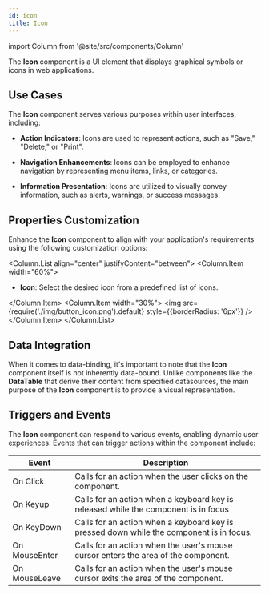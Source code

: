```yaml
---
id: icon
title: Icon
---
```

import Column from '@site/src/components/Column'

The **Icon** component is a UI element that displays graphical symbols or icons in web applications.


## Use Cases

The **Icon** component serves various purposes within user interfaces, including:

- **Action Indicators**: Icons are used to represent actions, such as "Save," "Delete," or "Print".

- **Navigation Enhancements**: Icons can be employed to enhance navigation by representing menu items, links, or categories.

- **Information Presentation**: Icons are utilized to visually convey information, such as alerts, warnings, or success messages.


## Properties Customization

Enhance the **Icon** component to align with your application's requirements using the following customization options:

<Column.List align="center" justifyContent="between">
	<Column.Item width="60%">
        <ul>
            <li><strong>Icon</strong>: Select the desired icon from a predefined list of icons. </li>
        </ul>
	</Column.Item>
	<Column.Item width="30%">
         <img src={require('./img/button_icon.png').default} style={{borderRadius: '6px'}} />
	</Column.Item>
</Column.List>


## Data Integration

When it comes to data-binding, it's important to note that the **Icon** component itself is not inherently data-bound. Unlike components like the **DataTable** that derive their content from specified datasources, the main purpose of the **Icon** component is to provide a visual representation.


## Triggers and Events

The **Icon** component can respond to various events, enabling dynamic user experiences. Events that can trigger actions within the component include:

|Event|Description|
|---|---|
|On Click| Calls for an action when the user clicks on the component. |
|On Keyup| Calls for an action when a keyboard key is released while the component is in focus|
|On KeyDown| Calls for an action when a keyboard key is pressed down while the component is in focus. |
|On MouseEnter| Calls for an action when the user's mouse cursor enters the area of the component.|
|On MouseLeave| Calls for an action when the user's mouse cursor exits the area of the component.|